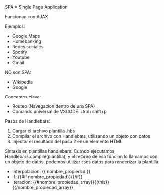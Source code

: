 SPA = Single Page Application

Funcionan con AJAX

Ejemplos:
- Google Maps
- Homebanking
- Redes sociales
- Spotify
- Youtube
- Gmail

NO son SPA:
- Wikipedia
- Google

Conceptos clave:
- Routeo (Navegacion dentro de una SPA)
- Comando universal de VSCODE: ctrol+shift+p



Pasos de Handlebars:
1) Cargar el archivo plantilla .hbs 
2) Compilar el archivo con Handlebars, utilizando un objeto con datos
3) Injectar el resultado del paso 2 en un elemento HTML

Sintaxis en plantillas handlebars:
Cuando ejecutamos Handlebars.compile(plantilla), y el retorno de esa funcion lo llamamos con 
un objeto de datos, podemos utilizar esos datos para renderizar la plantilla.
- Interpolacion: {{ nombre_propiedad }} 
- If: {{#if nombre_propiedad}}<contenido a renderizar si la propiedad existe>{{/if}}
- Iteracion: {{#nombre_propiedad_array}}{{this}}{{/nombre_propiedad_array}}